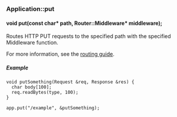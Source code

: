 <h3 id='app-put'>Application::put</h3>
<h4 class='variant'>void put(const char* path, Router::Middleware* middleware);</h4>

Routes HTTP PUT requests to the specified path with the specified Middleware function.

For more information, see the [routing guide](/guide/routing.html).

##### Example

```arduino
void putSomething(Request &req, Response &res) {
  char body[100];
  req.readBytes(type, 100);
}

app.put("/example", &putSomething);
```
